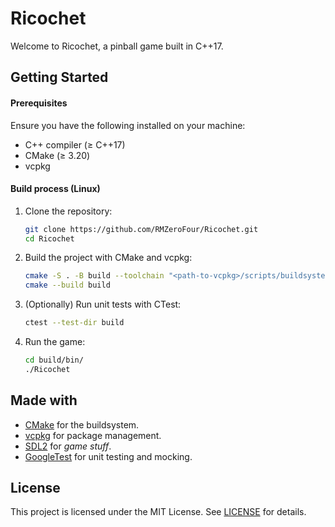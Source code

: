 # Ricochet

Welcome to Ricochet, a pinball game built in C++17.

## Getting Started

#### Prerequisites
Ensure you have the following installed on your machine:
- C++ compiler (≥ C++17)
- CMake (≥ 3.20)
- vcpkg

#### Build process (Linux)
1. Clone the repository:
	
	```bash
	git clone https://github.com/RMZeroFour/Ricochet.git
	cd Ricochet
	```

2. Build the project with CMake and vcpkg:

	```bash
	cmake -S . -B build --toolchain "<path-to-vcpkg>/scripts/buildsystems/vcpkg.cmake"
	cmake --build build
	```

3. (Optionally) Run unit tests with CTest:
	```bash
	ctest --test-dir build
	```

4. Run the game:

	```bash
	cd build/bin/
	./Ricochet
	```

## Made with

- [CMake](https://cmake.org/) for the buildsystem.
- [vcpkg](https://vcpkg.io/) for package management.
- [SDL2](https://www.libsdl.org/) for _game stuff_.
- [GoogleTest](https://google.github.io/googletest/) for unit testing and mocking.

## License

This project is licensed under the MIT License. See [LICENSE](LICENSE.md) for details.